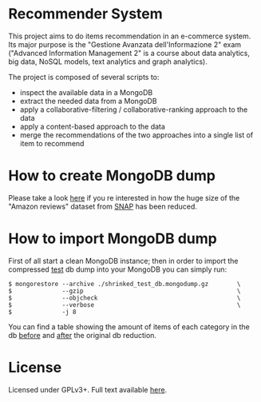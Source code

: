 Recommender System
======================

This project aims to do items recommendation in an e-commerce system.
Its major purpose is the "Gestione Avanzata dell'Informazione 2" exam
("Advanced Information Management 2" is a course about data analytics,
big data, NoSQL models, text analytics and graph analytics).

The project is composed of several scripts to:

* inspect the available data in a MongoDB
* extract the needed data from a MongoDB
* apply a collaborative-filtering / collaborative-ranking approach to the data
* apply a content-based approach to the data
* merge the recommendations of the two approaches into a single list
  of item to recommend

How to create MongoDB dump
=========================

Please take a look
[here](https://github.com/TheJena/RecommenderSystem/raw/master/docs/how_to_create_test_db_dump.pdf)
if you re interested in how the huge size of the "Amazon reviews"
dataset from [SNAP](https://snap.stanford.edu) has been reduced.

How to import MongoDB dump
==========================

First of all start a clean MongoDB instance; then in order to import
the compressed
[test](https://github.com/TheJena/RecommenderSystem/raw/master/dataset/shrinked_test_db.mongodump.gz)
db dump into your MongoDB you can simply run:

```
$ mongorestore --archive ./shrinked_test_db.mongodump.gz        \
$              --gzip                                           \
$              --objcheck                                       \
$              --verbose                                        \
$              -j 8
```

You can find a table showing the amount of items of each category in
the db [before](https://github.com/TheJena/RecommenderSystem/raw/master/docs/table_counting_items_in_each_category_before_db_shrinking.txt)
and [after](https://github.com/TheJena/RecommenderSystem/raw/master/docs/table_counting_items_in_each_category_after_db_shrinking.txt)
the original db reduction.

License
=======

Licensed under GPLv3+.
Full text available [here](https://github.com/TheJena/RecommenderSystem/raw/master/COPYING).